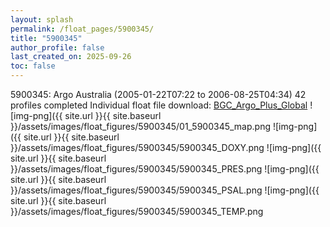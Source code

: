 ```yaml
---
layout: splash
permalink: /float_pages/5900345/
title: "5900345"
author_profile: false
last_created_on: 2025-09-26
toc: false
---
```

 
5900345: Argo Australia (2005-01-22T07:22 to 2006-08-25T04:34)
42 profiles completed
Individual float file download: [BGC_Argo_Plus_Global](https://ftp.soest.hawaii.edu/bgc_argo_plus/Individual_Floats/outliers_removed/5900345_Sprof_processed.nc)
![img-png]({{ site.url }}{{ site.baseurl }}/assets/images/float_figures/5900345/01_5900345_map.png
![img-png]({{ site.url }}{{ site.baseurl }}/assets/images/float_figures/5900345/5900345_DOXY.png
![img-png]({{ site.url }}{{ site.baseurl }}/assets/images/float_figures/5900345/5900345_PRES.png
![img-png]({{ site.url }}{{ site.baseurl }}/assets/images/float_figures/5900345/5900345_PSAL.png
![img-png]({{ site.url }}{{ site.baseurl }}/assets/images/float_figures/5900345/5900345_TEMP.png
